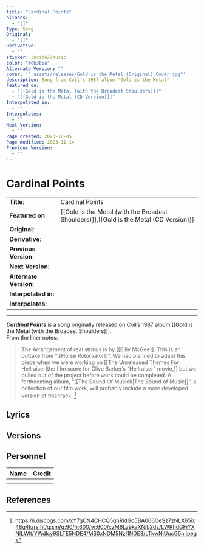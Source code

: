 ```yaml
---
title: "Cardinal Points"
aliases:
  - "[]"
Type: Song
Original:
  - "[]"
Derivative:
  - ""
sticker: lucide//music
color: "#eb3b5a"
Alternate Version: ""
cover: '"_assets/releases/Gold is the Metal (Original) Cover.jpg"'
description: Song from Coil's 1987 album "Gold is the Metal"
Featured on:
  - "[[Gold is the Metal (with the Broadest Shoulders)]]"
  - "[[Gold is the Metal (CD Version)]]"
Interpolated in:
  - ""
Interpolates:
  - ""
Next Version:
  - ""
Page created: 2023-10-05
Page modified: 2023-11-14
Previous Version:
  - ""
---
```


# Cardinal Points

|  |  |
| --- | --- |
| __Title__: | Cardinal Points |
| __Featured on__: | [[Gold is the Metal (with the Broadest Shoulders)]],[[Gold is the Metal (CD Version)]] |
| __Original__: |  |
| __Derivative__: |  |
| __Previous Version__: |  |
| __Next Version__: |  |
| __Alternate Version:__ |  |
| __Interpolated in:__ |  |
| __Interpolates:__ |  |

---

*__Cardinal Points__* is a song originally released on Coil’s 1987 album [[Gold is the Metal (with the Broadest Shoulders)]].  
From the liner notes:

> The Arrangement of real strings is by [[Billy McGee]]. This is an outtake from “[[Horse Rotorvator]]”. We had planned to adapt this piece when we were working on [[The Unreleased Themes For Hellraiser|the film score for Clive Barker’s “Hellraiser” movie,]] but we pulled out of the project before work could be completed. A forthcoming album, “[[The Sound Of Musick|The Sound of Music]]”, a collection of our film work, will probably include a more developed version of this track. [^1]

## Lyrics

## Versions

## Personnel

|Name|Credit|
|---|---|
|||
|||

## References

[^1]: <https://i.discogs.com/xY7gCN4CHCQ5ghRidGo5BA066OeSz7zNLX65ix48q4k/rs:fit/g:sm/q:90/h:600/w:600/czM6Ly9kaXNjb2dz/LWRhdGFiYXNlLWlt/YWdlcy9SLTE5NDE4/MS0xNDM5NzI1NDE3/LTkwNjUucG5n.jpeg>
